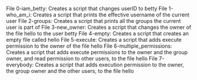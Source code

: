 File 0-iam_betty: Creates a script that changes userID to betty
File 1-who_am_i: Creates a script that prints the effective username of the current user
File 2-groups: Creates a script that prints all the groups the current user is part of
File 3-new_owner: Creates a script that changes the owner of the file hello to the user betty
File 4-empty: Creates a script that creates an empty file called hello
File 5-execute: Creates a script that adds execute permission to the owner of the file hello
File 6-multiple_permissions: Creates a script that adds execute permissions to the owner and the group owner, and read permission to other users, to the file hello
File 7-everybody: Creates a script that adds execution permission to the owner, the group owner and the other users, to the file hello